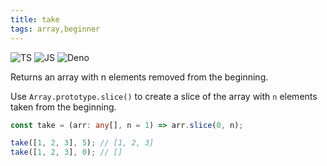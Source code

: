 ```yaml
---
title: take
tags: array,beginner
---
```


![TS](https://img.shields.io/badge/supports-typescript-blue.svg?style=flat-square)
![JS](https://img.shields.io/badge/supports-javascript-yellow.svg?style=flat-square)
![Deno](https://img.shields.io/badge/supports-deno-green.svg?style=flat-square)

Returns an array with n elements removed from the beginning.

Use `Array.prototype.slice()` to create a slice of the array with `n` elements taken from the beginning.

```ts title="typescript"
const take = (arr: any[], n = 1) => arr.slice(0, n);
```

```ts title="typescript"
take([1, 2, 3], 5); // [1, 2, 3]
take([1, 2, 3], 0); // []
```
